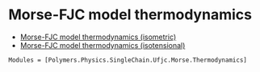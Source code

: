 # Morse-FJC model thermodynamics

  * [Morse-FJC model thermodynamics (isometric)](../../../../isometric)
  * [Morse-FJC model thermodynamics (isotensional)](../../../../isotensional)

```@autodocs
Modules = [Polymers.Physics.SingleChain.Ufjc.Morse.Thermodynamics]
```
